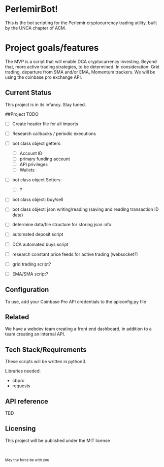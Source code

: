 # PerlemirBot!

This is the bot scripting for the Perlemir cryptocurrency trading utility, built by the UNCA chapter of ACM.


# Project goals/features

The MVP is a script that will enable DCA cryptocurrency investing. Beyond that, more active trading strategies, to be determined. In consideration: Grid trading, departure from SMA and/or EMA, Momentum trackers. We will be using the coinbase pro exchange API.


## Current Status

This project is in its infancy. Stay tuned.

##Project TODO
- [ ] Create header file for all imports
- [ ] Research callbacks / periodic executions 
- [ ] bot class object getters:
  -[ ] Account ID
  -[ ] primary funding account
  -[ ] API privileges 
  -[ ] Wallets
- [ ] bot class object Setters:
  -[ ] ?
- [ ] bot class object: buy/sell
- [ ] bot class object: json writing/reading (saving and reading transaction ID data)
 -[ ] determine data/file structure for storing json info
- [ ] automated deposit script
- [ ] DCA automated buys script
- [ ] research constant price feeds for active trading (websocket?)
- [ ] grid trading script?
- [ ] EMA/SMA script?



## Configuration

To use, add your Coinbase Pro API credentials to the apiconfig.py file


## Related 

We have a webdev team creating a front end dashboard, in addition to a team creating an internal API.

## Tech Stack/Requirements

These scripts will be written in python3.

Libraries needed:
 - cbpro
 - requests


## API reference

TBD


## Licensing

This project will be published under the MIT license




<br><br><small>May the force be with you</small>

